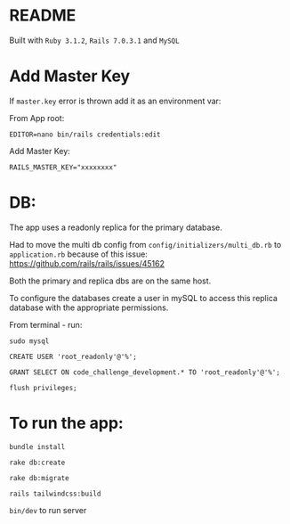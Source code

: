 # README

Built with `Ruby 3.1.2`, `Rails 7.0.3.1` and `MySQL`

# Add Master Key

If `master.key` error is thrown add it as an environment var:

From App root:

`EDITOR=nano bin/rails credentials:edit`

Add Master Key:

`RAILS_MASTER_KEY="xxxxxxxx"`

# DB:

The app uses a readonly replica for the primary database.

Had to move the multi db config from `config/initializers/multi_db.rb`  to `application.rb` because of this issue: https://github.com/rails/rails/issues/45162

Both the primary and replica dbs are on the same host.

To configure the databases create a user in mySQL to access this replica database with the appropriate permissions.

From terminal - run:

`sudo mysql`

`CREATE USER 'root_readonly'@'%';`

`GRANT SELECT ON code_challenge_development.* TO 'root_readonly'@'%';`

`flush privileges;`


# To run the app:

`bundle install`

`rake db:create`

`rake db:migrate`

`rails tailwindcss:build`

`bin/dev` to run server